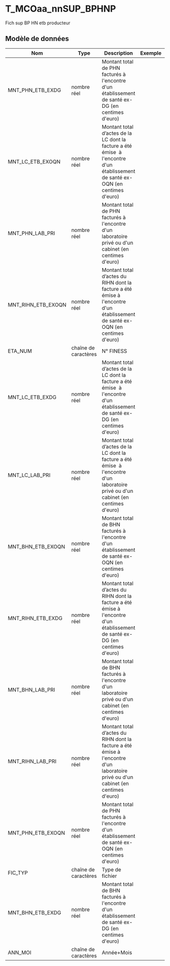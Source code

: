 # T_MCOaa_nnSUP_BPHNP

Fich sup BP HN etb producteur


## Modèle de données

|Nom|Type|Description|Exemple|Propriétés|
|-|-|-|-|-|
|MNT_PHN_ETB_EXDG|nombre réel|Montant total de PHN facturés à l'encontre d'un établissement de santé ex-DG (en centimes d'euro)|||
|MNT_LC_ETB_EXOQN|nombre réel|Montant total d’actes de la LC dont la facture a été émise  à l'encontre d'un établissement de santé ex-OQN (en centimes d'euro)|||
|MNT_PHN_LAB_PRI|nombre réel|Montant total de PHN facturés à l'encontre d'un laboratoire privé ou d'un cabinet (en centimes d'euro)|||
|MNT_RIHN_ETB_EXOQN|nombre réel|Montant total d’actes du RIHN dont la facture a été émise à l'encontre d'un établissement de santé ex-OQN (en centimes d'euro)|||
|ETA_NUM|chaîne de caractères|N° FINESS|||
|MNT_LC_ETB_EXDG|nombre réel|Montant total d’actes de la LC dont la facture a été émise  à l'encontre d'un établissement de santé ex-DG (en centimes d'euro)|||
|MNT_LC_LAB_PRI|nombre réel|Montant total d’actes de la LC dont la facture a été émise  à l'encontre d'un laboratoire privé ou d'un cabinet (en centimes d'euro)|||
|MNT_BHN_ETB_EXOQN|nombre réel|Montant total de BHN facturés à l'encontre d'un établissement de santé ex-OQN (en centimes d'euro)|||
|MNT_RIHN_ETB_EXDG|nombre réel|Montant total d’actes du RIHN dont la facture a été émise à l'encontre d'un établissement de santé ex-DG (en centimes d'euro)|||
|MNT_BHN_LAB_PRI|nombre réel|Montant total de BHN facturés à l'encontre d'un laboratoire privé ou d'un cabinet (en centimes d'euro)|||
|MNT_RIHN_LAB_PRI|nombre réel|Montant total d’actes du RIHN dont la facture a été émise à l'encontre d'un laboratoire privé ou d'un cabinet (en centimes d'euro)|||
|MNT_PHN_ETB_EXOQN|nombre réel|Montant total de PHN facturés à l'encontre d'un établissement de santé ex-OQN (en centimes d'euro)|||
|FIC_TYP|chaîne de caractères|Type de fichier|||
|MNT_BHN_ETB_EXDG|nombre réel|Montant total de BHN facturés à l'encontre d'un établissement de santé ex-DG (en centimes d'euro)|||
|ANN_MOI|chaîne de caractères|Année+Mois|||
